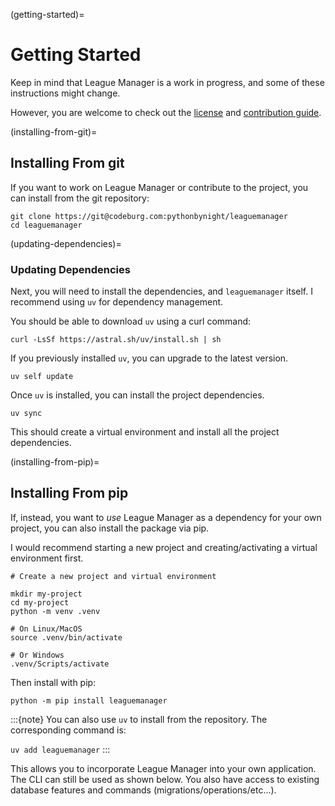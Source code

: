 (getting-started)=
# Getting Started

Keep in mind that League Manager is a work in progress, and some of these instructions might change.

However, you are welcome to check out the [license](project:../license.md) and [contribution guide](project:../contrib.md).

(installing-from-git)=
## Installing From git

If you want to work on League Manager or contribute to the project, you can install from the git repository:

```shell
git clone https://git@codeburg.com:pythonbynight/leaguemanager
cd leaguemanager
```
(updating-dependencies)=
### Updating Dependencies

Next, you will need to install the dependencies, and `leaguemanager` itself. I recommend using `uv` for dependency management.

You should be able to download `uv` using a curl command:

```shell
curl -LsSf https://astral.sh/uv/install.sh | sh
```
If you previously installed `uv`, you can upgrade to the latest version.

```shell
uv self update
```

Once `uv` is installed, you can install the project dependencies.

```shell
uv sync
```

This should create a virtual environment and install all the project dependencies.

(installing-from-pip)=
## Installing From pip

If, instead, you want to _use_ League Manager as a dependency for your own project, you can also install the package via pip.

I would recommend starting a new project and creating/activating a virtual environment first.

```shell
# Create a new project and virtual environment

mkdir my-project
cd my-project
python -m venv .venv

# On Linux/MacOS
source .venv/bin/activate

# Or Windows
.venv/Scripts/activate
```

Then install with pip:

```shell
python -m pip install leaguemanager
```

:::{note}
You can also use `uv` to install from the repository. The corresponding command is: 

`uv add leaguemanager`
:::

This allows you to incorporate League Manager into your own application. The CLI can still be used as shown below. You also have access to existing database features and commands (migrations/operations/etc...).